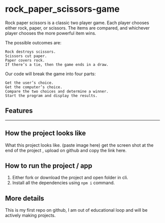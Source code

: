 
# rock_paper_scissors-game
Rock paper scissors is a classic two player game. Each player chooses either rock, paper, or scissors. The items are compared, and whichever player chooses the more powerful item wins.

The possible outcomes are:

    Rock destroys scissors.
    Scissors cut paper.
    Paper covers rock.
    If there’s a tie, then the game ends in a draw.

Our code will break the game into four parts:

    Get the user’s choice.
    Get the computer’s choice.
    Compare the two choices and determine a winner.
    Start the program and display the results.
 
## Features
-----
## How the project looks like
What this project looks like. (paste image here) get the screen shot at the end of the project , upload on github and copy the link here.


## How to run the project / app
1. Either fork or download the project and open folder in cli.
2. Install all the dependencies using `npm i` command.
## More details
This is my first repo on github, I am out of educational loop and will be actively making projects. 

